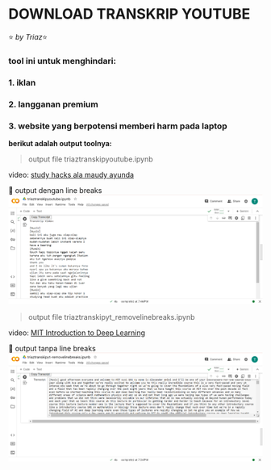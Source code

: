 # DOWNLOAD TRANSKRIP YOUTUBE 
:star: _by Triaz_:star: 
### tool ini untuk menghindari:
### 1. iklan 
### 2. langganan premium
### 3. website yang berpotensi memberi harm pada laptop  




**berikut adalah output toolnya:**
      
> output file triaztranskipyoutube.ipynb

video: [study hacks ala maudy ayunda](https://www.youtube.com/watch?v=OIa5zbXbiqo)


:pushpin: output dengan line breaks
![dengan line breaks](https://github.com/triasnugra/transkripyoutube/blob/main/assets/maudytranskrip.png)
  

  
> output file triaztranskipyt_removelinebreaks.ipynb

video: [MIT Introduction to Deep Learning](https://www.youtube.com/watch?v=ErnWZxJovaM)


:pushpin: output tanpa line breaks
![tanpa line breaks](https://github.com/triasnugra/transkripyoutube/blob/main/assets/mittranskrip.png)
  
